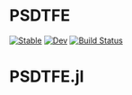 # PSDTFE

[![Stable](https://img.shields.io/badge/docs-stable-blue.svg)](https://jfeldbrugge.github.io/PSDTFE.jl/stable/)
[![Dev](https://img.shields.io/badge/docs-dev-blue.svg)](https://jfeldbrugge.github.io/PSDTFE.jl/dev/)
[![Build Status](https://github.com/jfeldbrugge/PSDTFE.jl/actions/workflows/CI.yml/badge.svg?branch=main)](https://github.com/jfeldbrugge/PSDTFE.jl/actions/workflows/CI.yml?query=branch%3Amain)
# PSDTFE.jl
